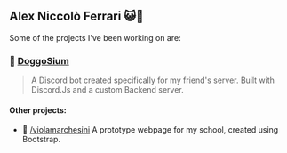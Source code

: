 ## Alex Niccolò Ferrari 😺🥪

Some of the projects I've been working on are:

### 🐶 [DoggoSium](https://github.com/alex65ferrari/DoggoSium)
> A Discord bot created specifically for my friend's server. Built with Discord.Js and a custom Backend server.


#### Other projects:

- 🏫 [/violamarchesini](https://github.com/alex65ferrari/violamarchesini) A prototype webpage for my school, created using Bootstrap.
